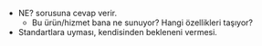 - NE? sorusuna cevap verir.
	- Bu ürün/hizmet bana ne sunuyor? Hangi özellikleri taşıyor?
- Standartlara uyması, kendisinden bekleneni vermesi.